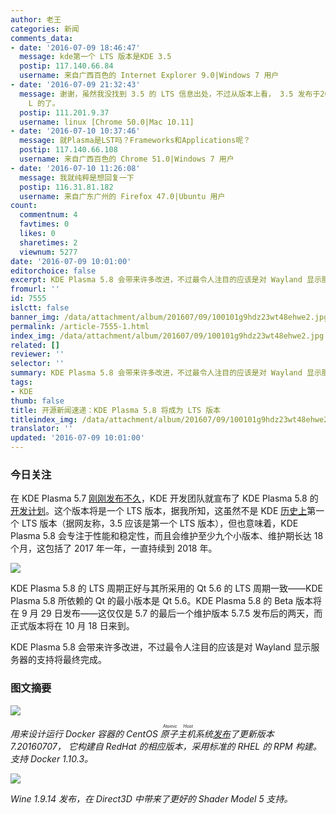```yaml
---
author: 老王
categories: 新闻
comments_data:
- date: '2016-07-09 18:46:47'
  message: kde第一个 LTS 版本是KDE 3.5
  postip: 117.140.66.84
  username: 来自广西百色的 Internet Explorer 9.0|Windows 7 用户
- date: '2016-07-09 21:32:43'
  message: 谢谢，虽然我没找到 3.5 的 LTS 信息出处，不过从版本上看， 3.5 发布于2005年11月29日，而下一个版本4.0 则发布于2008年1月11日，这是够
    L 的了。
  postip: 111.201.9.37
  username: linux [Chrome 50.0|Mac 10.11]
- date: '2016-07-10 10:37:46'
  message: 就Plasma是LST吗？Frameworks和Applications呢？
  postip: 117.140.66.108
  username: 来自广西百色的 Chrome 51.0|Windows 7 用户
- date: '2016-07-10 11:26:08'
  message: 我就纯粹是想回复一下
  postip: 116.31.81.182
  username: 来自广东广州的 Firefox 47.0|Ubuntu 用户
count:
  commentnum: 4
  favtimes: 0
  likes: 0
  sharetimes: 2
  viewnum: 5277
date: '2016-07-09 10:01:00'
editorchoice: false
excerpt: KDE Plasma 5.8 会带来许多改进，不过最令人注目的应该是对 Wayland 显示服务器的支持将最终完成。
fromurl: ''
id: 7555
islctt: false
banner_img: /data/attachment/album/201607/09/100101g9hdz23wt48ehwe2.jpg
permalink: /article-7555-1.html
index_img: /data/attachment/album/201607/09/100101g9hdz23wt48ehwe2.jpg
related: []
reviewer: ''
selector: ''
summary: KDE Plasma 5.8 会带来许多改进，不过最令人注目的应该是对 Wayland 显示服务器的支持将最终完成。
tags:
- KDE
thumb: false
title: 开源新闻速递：KDE Plasma 5.8 将成为 LTS 版本
titleindex_img: /data/attachment/album/201607/09/100101g9hdz23wt48ehwe2.jpg
translator: ''
updated: '2016-07-09 10:01:00'
---
```


### 今日关注


在 KDE Plasma 5.7 [刚刚发布不久](/article-7545-1.html)，KDE 开发团队就宣布了 KDE Plasma 5.8 的[开发计划](https://community.kde.org/Schedules/Plasma_5)。这个版本将是一个 LTS 版本，据我所知，这虽然不是 KDE [历史上](/article-6952-1.html)第一个 LTS 版本（据网友称，3.5 应该是第一个 LTS 版本），但也意味着，KDE Plasma 5.8 会专注于性能和稳定性，而且会维护至少九个小版本、维护期长达 18 个月，这包括了 2017 年一年，一直持续到 2018 年。


![](/data/attachment/album/201607/09/100101g9hdz23wt48ehwe2.jpg)


KDE Plasma 5.8 的 LTS 周期正好与其所采用的 Qt 5.6 的 LTS 周期一致——KDE Plasma 5.8 所依赖的 Qt 的最小版本是 Qt 5.6。KDE Plasma 5.8 的 Beta 版本将在 9 月 29 日发布——这仅仅是 5.7 的最后一个维护版本 5.7.5 发布后的两天，而正式版本将在 10 月 18 日来到。


KDE Plasma 5.8 会带来许多改进，不过最令人注目的应该是对 Wayland 显示服务器的支持将最终完成。


### 图文摘要


![](/data/attachment/album/201607/09/095325ieyueuowmonmkt6e.jpg)


*用来设计运行 Docker 容器的 CentOS <ruby> 原子主机 <rp>  （ </rp> <rt>  Atomic Host </rt> <rp>  ） </rp></ruby> 系统[发布](https://seven.centos.org/2016/07/new-centos-atomic-host-ready-for-download/)了更新版本 7.20160707， 它构建自 RedHat 的相应版本，采用标准的 RHEL 的 RPM 构建。支持 Docker 1.10.3。*


![](/data/attachment/album/201607/09/095925ftoiwtoov1v1rw52.jpg)


*Wine 1.9.14 发布，在 Direct3D 中带来了更好的 Shader Model 5 支持。*